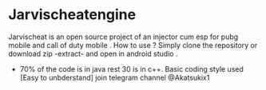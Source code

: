 # Jarvischeatengine
Jarvischeat is an open source project of an injector cum esp for pubg mobile and call of duty mobile .
How to use ?
Simply clone the repository or download zip -extract- and open in android studio .
* 70% of the code is in java rest 30 is in c++.
Basic coding style used [Easy to unbderstand]
join telegram channel @Akatsukix1
